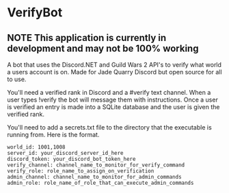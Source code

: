 # VerifyBot   

## NOTE This application is currently in development and may not be 100% working

A bot that uses the Discord.NET and Guild Wars 2 API's to verify what world a users account is on. Made for Jade Quarry Discord but open source for all to use.   

You'll need a verified rank in Discord and a #verify text channel. When a user types !verify the bot will message them with instructions. Once a user is verified an entry is made into a SQLite database and the user is given the verified rank.

You'll need to add a secrets.txt file to the directory that the executable is running from. Here is the format.   
```
world_id: 1001,1008   
server_id: your_discord_server_id_here   
discord_token: your_discord_bot_token_here
verify_channel: channel_name_to_monitor_for_verify_command
verify_role: role_name_to_assign_on_verification
admin_channel: channel_name_to_monitor_for_admin_commands
admin_role: role_name_of_role_that_can_execute_admin_commands
```
